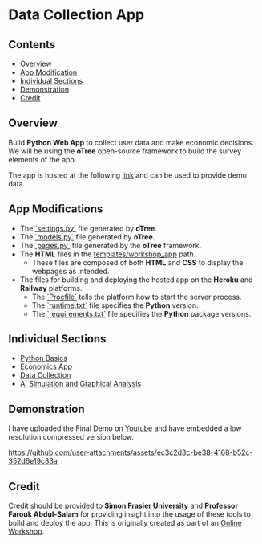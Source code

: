 # Data Collection App

## Contents
* [Overview](#Overview)
* [App Modification](#App-Modifications)
* [Individual Sections](#Individual-Sections)
* [Demonstration](#Demonstration)
* [Credit](#Credit)

## Overview
Build <b>Python Web App</b> to collect user data and make economic decisions.</br>
We will be using the <b>oTree</b> open-source framework to build the survey elements of the app.

The app is hosted at the following <a href = "https://datacollectionapp-production.up.railway.app/">link</a> and can be used to provide demo data.

## App Modifications
<ul>
    <li>The <a href = "workshop_project/settings.py">`settings.py`</a> file generated by <b>oTree</b>.</li>
    <li>The <a href = "workshop_project/workshop_app/models.py">`models.py`</a> file generated by <b>oTree</b>.</li>
    <li>The <a href = "workshop_project/workshop_app/pages.py">`pages.py`</a> file generated by the <b>oTree</b> framework.</li>
    <li>
        The <b>HTML</b> files in the <a href = "workshop_project/workshop_app/templates/workshop_app">templates/workshop_app</a> path.
        <ul>
            <li>These files are composed of both <b>HTML</b> and <b>CSS</b> to display the webpages as intended.</li>
        </ul>
    </li>
    <li>
        The files for building and deploying the hosted app on the <b>Heroku</b> and <b>Railway</b> platforms.
        <ul>
            <li>The <a href = "workshop_project/Procfile">`Procfile`</a> tells the platform how to start the server process.</li>
            <li>The <a href = "workshop_project/runtime.txt">`runtime.txt`</a> file specifies the <b>Python</b> version.</li>
            <li>The <a href = "workshop_project/requirements.txt">`requirements.txt`</a> file specifies the <b>Python</b> package versions.</li>
        </ul>
    </li>
</ul>

## Individual Sections
<ul>
    <li><a href = "python_basics">Python Basics</a></li>
    <li><a href = "workshop_project">Economics App</a></li>
    <li><a href = "workshop_data">Data Collection</a></li>
    <li><a href = "workshop_AI">AI Simulation and Graphical Analysis</a></li>
</ul>

## Demonstration

I have uploaded the Final Demo on [Youtube](https://www.youtube.com/watch?v=v5BKOoV6Blw) and have embedded a low resolution compressed version below.

https://github.com/user-attachments/assets/ec3c2d3c-be38-4168-b52c-352d6e19c33a

## Credit
Credit should be provided to <b>Simon Frasier University</b> and <b>Professor Farouk Abdul-Salam</b> for providing
insight into the usage of these tools to build and deploy the app. This is originally created as part of an
<a href = "https://sites.google.com/view/farouk-abdul-salam/my-teaching-workshop/workshop?authuser=0">Online Workshop</a>.
